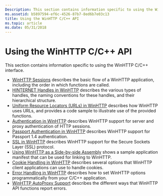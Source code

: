 ```yaml
---
Description: This section contains information specific to using the WinHTTP C/C++ interface.
ms.assetid: b5897594-ef6c-4526-87b7-8ed6b7e03c13
title: Using the WinHTTP C/C++ API
ms.topic: article
ms.date: 05/31/2018
---
```


# Using the WinHTTP C/C++ API

This section contains information specific to using the WinHTTP C/C++ interface.

-   [WinHTTP Sessions](winhttp-sessions-overview.md) describes the basic flow of a WinHTTP application, including the order in which functions are called.
-   [HINTERNET Handles in WinHTTP](hinternet-handles-in-winhttp.md) describes the various types of handles, the naming conventions for these handles, and their hierarchical structure.
-   [Uniform Resource Locators (URLs) in WinHTTP](uniform-resource-locators--urls--in-winhttp.md) describes how WinHTTP uses URLs, and provides a code sample to illustrate use of the provided functions.
-   [Authentication in WinHTTP](authentication-in-winhttp.md) describes WinHTTP support for server and proxy authentication of HTTP sessions.
-   [Passport Authentication in WinHTTP](passport-authentication-in-winhttp.md) describes WinHTTP support for Passport 1.4 authentication.
-   [SSL in WinHTTP](ssl-in-winhttp.md) describes WinHTTP support for the Secure Sockets Layer (SSL) protocol.
-   [Using WinHTTP as a Side-by-side Assembly](using-winhttp-as-a-side-by-side-assembly.md) shows a sample application manifest that can be used for linking to WinHTTP.
-   [Cookie Handling in WinHTTP](cookie-handling-in-winhttp.md) describes several options that WinHTTP client applications can use to handle cookies.
-   [Error Handling in WinHTTP](error-handling-in-winhttp.md) describes how to set WinHTTP options programmatically from your C/C++ application.
-   [WinHTTP AutoProxy Support](winhttp-autoproxy-support.md) describes the different ways that WinHTTP API functions report errors.

 

 



